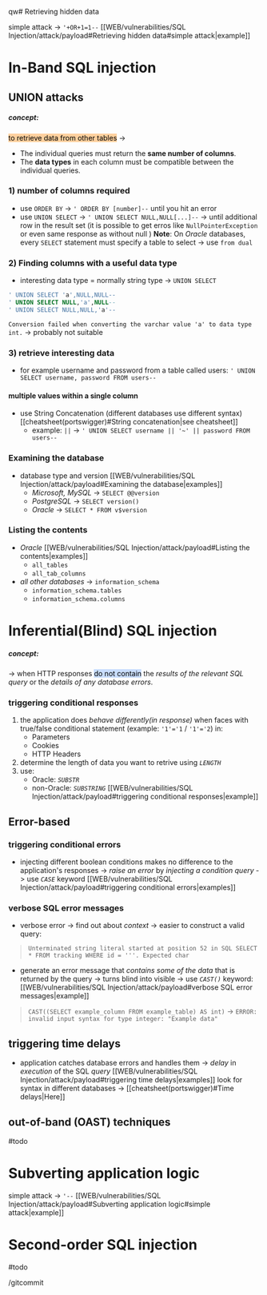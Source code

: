 qw# Retrieving hidden data

simple attack -> `'+OR+1=1--`  [[WEB/vulnerabilities/SQL Injection/attack/payload#Retrieving hidden data#simple attack|example]]
# In-Band SQL injection 
## UNION attacks
##### concept:
<mark style="background: #FFB86CA6;">to retrieve data from other tables</mark> ->
- The individual queries must return the **same number of columns**.
- The **data types** in each column must be compatible between the individual queries.
### 1) number of columns required
- use `ORDER BY` -> `' ORDER BY [number]--` until you hit an error
- use `UNION SELECT` -> `' UNION SELECT NULL,NULL[...]--` -> until additional row in the result set (it is possible to get erros like `NullPointerException` or even same response as without null ) 
**Note**: On _Oracle_ databases, every `SELECT` statement must specify a table to select -> use `from dual`
### 2) Finding columns with a useful data type

- interesting data type = normally string type -> `UNION SELECT` 
```sql
' UNION SELECT 'a',NULL,NULL--
' UNION SELECT NULL,'a',NULL--
' UNION SELECT NULL,NULL,'a'--
```
`Conversion failed when converting the varchar value 'a' to data type int.` -> probably not suitable 

### 3) retrieve interesting data
- for example username and password from a table called users:
`' UNION SELECT username, password FROM users--`
#### multiple values within a single column
- use String Concatenation (different databases use different syntax) [[cheatsheet(portswigger)#String concatenation|see cheatsheet]]
	- example: `||` ->  `' UNION SELECT username || '~' || password FROM users--`  
### Examining the database

- database type and version [[WEB/vulnerabilities/SQL Injection/attack/payload#Examining the database|examples]]
	- _Microsoft, MySQL_ -> `SELECT @@version`
	- _PostgreSQL_ -> `SELECT version()`
	- _Oracle_ -> `SELECT * FROM v$version`
### Listing the contents 

- _Oracle_ [[WEB/vulnerabilities/SQL Injection/attack/payload#Listing the contents|examples]]
  - `all_tables`
  - `all_tab_columns`
- _all other databases_ -> `information_schema` 
  - `information_schema.tables`
  - `information_schema.columns`

# Inferential(Blind) SQL injection
##### concept:
-> when HTTP responses <mark style="background: #ADCCFFA6;">do not contain</mark> the *results of the relevant SQL query* or the *details of any database errors*.
### triggering conditional responses

1) the application does *behave differently(in response)* when faces with true/false conditional statement (example: `'1'='1` / `'1'='2`) in:
	- Parameters 
	- Cookies
	- HTTP Headers
2) determine the length of data you want to retrive using *`LENGTH`* 
3) use: 
	- Oracle: *`SUBSTR`*
	- non-Oracle: *`SUBSTRING`* [[WEB/vulnerabilities/SQL Injection/attack/payload#triggering conditional responses|example]]
## Error-based

### triggering conditional errors
- injecting different boolean conditions makes no difference to the application's responses -> *raise an error* by *injecting a condition query* -> use *`CASE`* keyword [[WEB/vulnerabilities/SQL Injection/attack/payload#triggering conditional errors|examples]]
### verbose SQL error messages

- verbose error -> find out about *context* -> easier to construct a valid query:
> `Unterminated string literal started at position 52 in SQL SELECT * FROM tracking WHERE id = '''. Expected char`

- generate an error message that *contains some of the data* that is returned by the query -> turns blind into visible -> use *`CAST()`* keyword: [[WEB/vulnerabilities/SQL Injection/attack/payload#verbose SQL error messages|example]]
>`CAST((SELECT example_column FROM example_table) AS int)`
>-> `ERROR: invalid input syntax for type integer: "Example data"`
## triggering time delays

 - application catches database errors and handles them -> *delay* in *execution* of the SQL *query* [[WEB/vulnerabilities/SQL Injection/attack/payload#triggering time delays|examples]]
look for syntax in different databases -> [[cheatsheet(portswigger)#Time delays|Here]]

## out-of-band (OAST) techniques
#todo 

# Subverting application logic

simple attack -> `'--` [[WEB/vulnerabilities/SQL Injection/attack/payload#Subverting application logic#simple attack|example]]
# Second-order SQL injection 
#todo 


/gitcommit